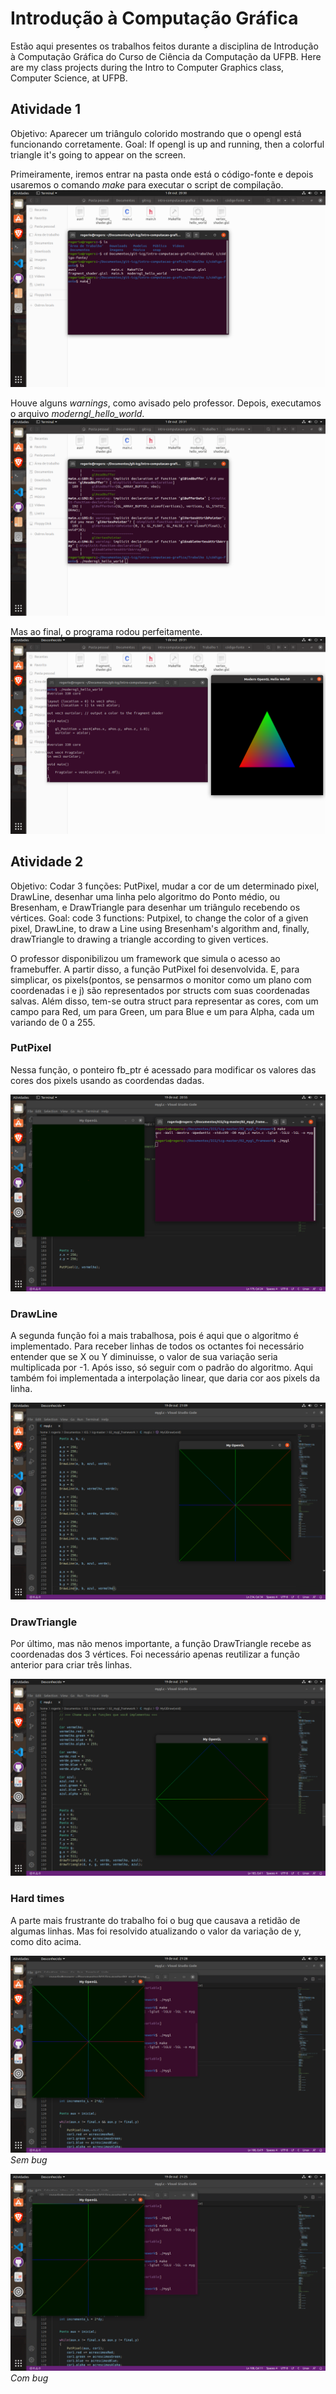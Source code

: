 # Introdução à Computação Gráfica
 Estão aqui presentes os trabalhos feitos durante a disciplina de Introdução à Computação Gráfica do Curso de Ciência da Computação da UFPB.
 Here are my class projects during the Intro to Computer Graphics class, Computer Science, at UFPB. 

## Atividade 1

Objetivo: Aparecer um triângulo colorido mostrando que o opengl está funcionando corretamente.
Goal: If opengl is up and running, then a colorful triangle it's going to appear on the screen.

Primeiramente, iremos entrar na pasta onde está o código-fonte e depois usaremos o comando *make* para executar o script de compilação.
![](Trabalho%201/prints/01.png)


Houve alguns *warnings*, como avisado pelo professor. Depois, executamos o arquivo *moderngl_hello_world*. 
![](Trabalho%201/prints/02.png)


Mas ao final, o programa rodou perfeitamente.
![](Trabalho%201/prints/03.png)
 
## Atividade 2

Objetivo: Codar 3 funções: PutPixel, mudar a cor de um determinado pixel, DrawLine, desenhar uma linha pelo algoritmo do Ponto médio, ou Bresenham, e DrawTriangle para desenhar um triângulo recebendo os vértices.
Goal: code 3 functions: Putpixel, to change the color of a given pixel, DrawLine, to draw a Line using Bresenham's algorithm and, finally, drawTriangle to drawing a triangle according to given vertices.

O professor disponibilizou um framework que simula o acesso ao framebuffer. A partir disso, a função PutPixel foi desenvolvida. E, para simplicar, os pixels(pontos, se pensarmos o monitor como um plano com coordenadas i e j) são representados por structs com suas coordenadas salvas. Além disso, tem-se outra struct para representar as cores, com um campo para Red, um para Green, um para Blue e um para Alpha, cada um variando de 0 a 255.

### PutPixel
Nessa função, o ponteiro fb_ptr é acessado para modificar os valores das cores dos pixels usando as coordendas dadas.

![](Trabalho-2/prints/01.png)

### DrawLine
A segunda função foi a mais trabalhosa, pois é aqui que o algoritmo é implementado. Para receber linhas de todos os octantes foi necessário entender que se X ou Y diminuisse, o valor de sua variação seria multiplicada por -1. Após isso, só seguir com o padrão do algoritmo. Aqui também foi implementada a interpolação linear, que daria cor aos pixels da linha.

![](Trabalho-2/prints/02.png)

### DrawTriangle
Por último, mas não menos importante, a função DrawTriangle recebe as coordenadas dos 3 vértices. Foi necessário apenas reutilizar a função anterior para criar três linhas.

![](Trabalho-2/prints/03.png)

### Hard times
A parte mais frustrante do trabalho foi o bug que causava a retidão de algumas linhas. Mas foi resolvido atualizando o valor da variação de y, como dito acima.

![](Trabalho-2/prints/04.png)
*Sem bug*

![](Trabalho-2/prints/05.png)
*Com bug*


